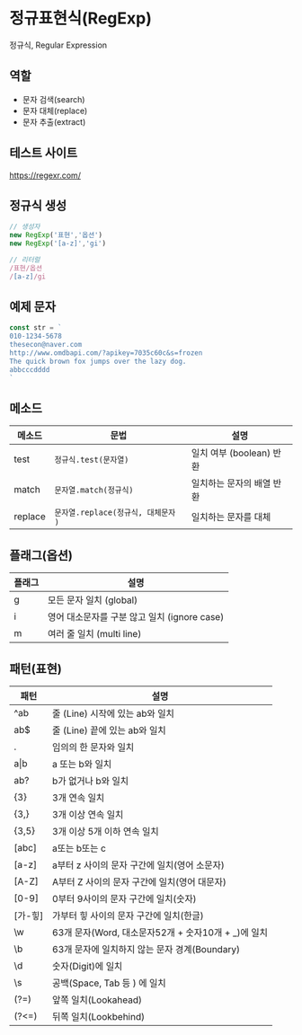 # 정규표현식(RegExp)

정규식, Regular Expression

## 역할 

- 문자 검색(search) 
- 문자 대체(replace)
- 문자 추출(extract)

## 테스트 사이트 
https://regexr.com/

## 정규식 생성 
```js
// 생성자
new RegExp('표현','옵션')
new RegExp('[a-z]','gi')

// 리터럴
/표현/옵션
/[a-z]/gi
```

## 예제 문자 
```js
const str = `
010-1234-5678
thesecon@naver.com
http://www.omdbapi.com/?apikey=7035c60c&s=frozen
The quick brown fox jumps over the lazy dog.
abbcccdddd
`
```

## 메소드 

메소드 | 문법 | 설명 
--|--|--
test | `정규식.test(문자열)` | 일치 여부 (boolean) 반환
match | `문자열.match(정규식)` | 일치하는 문자의 배열 반환 
replace | `문자열.replace(정규식, 대체문자 )` | 일치하는 문자를 대체 

## 플래그(옵션) 
플래그 | 설명 
--|--
g | 모든 문자 일치 (global)
i | 영어 대소문자를 구분 않고 일치 (ignore case)
m | 여러 줄 일치 (multi line)

## 패턴(표현)

패턴 | 설명 
--|--
^ab | 줄 (Line) 시작에 있는 ab와 일치 
ab$ | 줄 (Line) 끝에 있는 ab와 일치 
.| 임의의 한 문자와 일치 
a&verbar;b | a 또는 b와 일치 
ab? | b가 없거나 b와 일치
{3} | 3개 연속 일치
{3,} | 3개 이상 연속 일치
{3,5} | 3개 이상 5개 이하 연속 일치 
[abc] | a또는 b또는 c
[a-z] | a부터 z 사이의 문자 구간에 일치(영어 소문자)
[A-Z] | A부터 Z 사이의 문자 구간에 일치(영어 대문자)
[0-9] | 0부터 9사이의 문자 구간에 일치(숫자)
[가-힣] | 가부터 힣 사이의 문자 구간에 일치(한글)
\w | 63개 문자(Word, 대소문자52개 + 숫자10개 + _)에 일치 
\b | 63개 문자에 일치하지 않는 문자 경계(Boundary)
\d | 숫자(Digit)에 일치
\s | 공백(Space, Tab 등 ) 에 일치 
(?=) | 앞쪽 일치(Lookahead)
(?<=) | 뒤쪽 일치(Lookbehind)